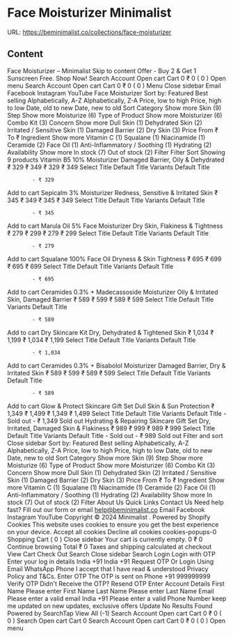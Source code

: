 # Face Moisturizer  Minimalist

URL: https://beminimalist.co/collections/face-moisturizer

## Content

Face Moisturizer – Minimalist
Skip to content
Offer - Buy 2 & Get 1 Sunscreen Free. Shop Now!
Search
Account
Open cart
Cart
0
₹ 0
(
0
)
Open menu
Search
Account
Open cart
Cart
0
₹ 0
(
0
)
Menu
Close sidebar
Email
Facebook
Instagram
YouTube
Face Moisturizer
Sort by:
Featured
Best selling
Alphabetically, A-Z
Alphabetically, Z-A
Price, low to high
Price, high to low
Date, old to new
Date, new to old
Sort
Category
Show more
Skin (9)
Step
Show more
Moisturize (6)
Type of Product
Show more
Moisturizer (6)
Combo Kit (3)
Concern
Show more
Dull Skin (1)
Dehydrated Skin (2)
Irritated / Sensitive Skin (1)
Damaged Barrier (2)
Dry Skin (3)
Price
From
₹
To
₹
Ingredient
Show more
Vitamin C (1)
Squalane (1)
Niacinamide (1)
Ceramide (2)
Face Oil (1)
Anti-Inflammatory / Soothing (1)
Hydrating (2)
Availability
Show more
In stock (7)
Out of stock (2)
Filter
Filter
Sort
Showing 9 products
Vitamin B5 10% Moisturizer
Damaged Barrier, Oily & Dehydrated
₹ 329
₹ 349
₹ 329
₹ 349
Select Title
Default Title
Variants
Default Title
            
            - ₹ 329
Add to cart
Sepicalm 3% Moisturizer
Redness, Sensitive & Irritated Skin
₹ 345
₹ 349
₹ 345
₹ 349
Select Title
Default Title
Variants
Default Title
            
            - ₹ 345
Add to cart
Marula Oil 5% Face Moisturizer
Dry Skin, Flakiness & Tightness
₹ 279
₹ 299
₹ 279
₹ 299
Select Title
Default Title
Variants
Default Title
            
            - ₹ 279
Add to cart
Squalane 100% Face Oil
Dryness & Skin Tightness
₹ 695
₹ 699
₹ 695
₹ 699
Select Title
Default Title
Variants
Default Title
            
            - ₹ 695
Add to cart
Ceramides 0.3% + Madecassoside Moisturizer
Oily & Irritated Skin, Damaged Barrier
₹ 589
₹ 599
₹ 589
₹ 599
Select Title
Default Title
Variants
Default Title
            
            - ₹ 589
Add to cart
Dry Skincare Kit
Dry, Dehydrated & Tightened Skin
₹ 1,034
₹ 1,199
₹ 1,034
₹ 1,199
Select Title
Default Title
Variants
Default Title
            
            - ₹ 1,034
Add to cart
Ceramides 0.3% + Bisabolol Moisturizer
Damaged Barrier, Dry & Irritated Skin
₹ 589
₹ 599
₹ 589
₹ 599
Select Title
Default Title
Variants
Default Title
            
            - ₹ 589
Add to cart
Glow & Protect Skincare Gift Set
Dull Skin & Sun Protection
₹ 1,349
₹ 1,499
₹ 1,349
₹ 1,499
Select Title
Default Title
Variants
Default Title
             - Sold out
            - ₹ 1,349
Sold out
Hydrating & Repairing Skincare Gift Set
Dry, Irritated, Damaged Skin & Flakiness
₹ 989
₹ 999
₹ 989
₹ 999
Select Title
Default Title
Variants
Default Title
             - Sold out
            - ₹ 989
Sold out
Filter and sort
Close sidebar
Sort by:
Featured
Best selling
Alphabetically, A-Z
Alphabetically, Z-A
Price, low to high
Price, high to low
Date, old to new
Date, new to old
Sort
Category
Show more
Skin (9)
Step
Show more
Moisturize (6)
Type of Product
Show more
Moisturizer (6)
Combo Kit (3)
Concern
Show more
Dull Skin (1)
Dehydrated Skin (2)
Irritated / Sensitive Skin (1)
Damaged Barrier (2)
Dry Skin (3)
Price
From
₹
To
₹
Ingredient
Show more
Vitamin C (1)
Squalane (1)
Niacinamide (1)
Ceramide (2)
Face Oil (1)
Anti-Inflammatory / Soothing (1)
Hydrating (2)
Availability
Show more
In stock (7)
Out of stock (2)
Filter
About Us
Quick Links
Contact Us
Need help fast? Fill out
our form
or email help@beminimalist.co
Email
Facebook
Instagram
YouTube
Copyright © 2024
Minimalist
.
Powered by Shopify
Cookies
This website uses cookies to ensure you get the best experience on your device.
Accept all cookies
Decline all cookies
cookies-popups-0
Shopping Cart
            (
0
)
Close sidebar
Your cart is currently empty.
0
₹ 0
Continue browsing
Total
₹ 0
Taxes and shipping calculated at checkout
View Cart
Check Out
Search
Close sidebar
Search
Login
Login with OTP
Enter your log in details
India
+91
India
+91
Request OTP
Or Login Using
Email
WhatsApp
Phone
I accept that I have read & understood
Privacy Policy
and T&Cs.
Enter OTP
The OTP is sent on
Phone
+91 999999999
Verify OTP
Didn't Receive the OTP?
Resend OTP
Enter Account Details
First Name
Please enter First Name
Last Name
Please enter Last Name
Email
Please enter a valid email
India
+91
Please enter a valid Phone Number
keep me updated on new updates, exclusive offers
Update
No Results Found
Powered by SearchTap
View All (-1)
Search
Account
Open cart
Cart
0
₹ 0
(
0
)
Search
Open cart
Cart
0
Search
Account
Open cart
Cart
0
₹ 0
(
0
)
Open menu